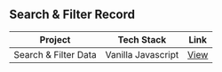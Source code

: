 ## Search & Filter Record


| Project | Tech Stack | Link |
| --- | --- | --- |
| Search & Filter Data| Vanilla Javascript | [View](https://deltanode.github.io/100DaysofCode/02-filter-table/) |
